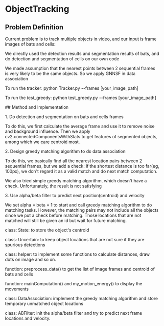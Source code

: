 # ObjectTracking

## Problem Definition
<p>
Current problem is to track multiple objects in video, and our input is frame images of bats and cells: </p>
<p>We directly used the detection results and segmentation results of bats, and do detection and segmentation of cells on our own code</p>
<p>We made assumption that the nearest points between 2 sequential frames is very likely to be the same objects. So we apply GNNSF in data association
</p>
<p>To run the tracker: python Tracker.py --frames [your_image_path]</p>
<p>To run the test_greedy: python test_greedy.py --frames [your_image_path]</p>
## Method and Implementation

<p>1. Do detection and segmentation on bats and cells frames</p>
<p>To do this, we first calculate the average frame and use it to remove noise and background influence. Then we apply cv2.connectedComponentsWithStats to get 
features of segmented objects, among which we care centroid most.</p>
<p>2. Design greedy matching algorithm to do data association</p>
<p>To do this, we basically find all the nearest location pairs between 2 sequential frames, but we add a check: if the shortest distance is too far(eg, 100px), we don't regard it as a valid match and do next match computation.</p>
<p>We also tried simple greedy matching algorithm, which doesn't have a check. Unfortunately, the result is not satisfying</p>
<p>3. Use alpha/beta filter to predict next position(centroid) and velocity</p>
<p>We set alpha = beta = 1 to start and call greedy matching algorithm to do matching tasks. However, the matching pairs may not include all the objects since we put a check before matching. Those locations that are not matched will still be given an id but wait for future matching.</p>


<p>class: State: to store the object's centroid</p>
<p>class: Uncertain: to keep object locations that are not sure if they are spurious detections</p>
<p>class: helper: to implement some functions to calculate distances, draw dots on image and so on.</p>
<p>function: preprocess_data() to get the list of image frames and centroid of bats and cells</p>
<p>function: mainComputation() and my_motion_energy() to display the movements</p>
<p>class: DataAssociation: implement the greedy matching algorithm and store temporary unmatched object locations</p>
<p>class: ABFilter: init the alpha/beta filter and try to predict next frame locations and velocity.</p>

